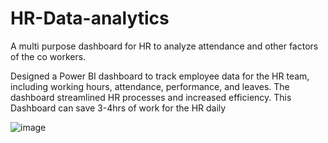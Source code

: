# HR-Data-analytics
A multi purpose dashboard for HR to analyze attendance and other factors  of the co workers.

Designed a Power BI dashboard to track employee data for the HR team, including working hours, attendance, performance,
and leaves. The dashboard streamlined HR processes and increased efficiency.
This Dashboard can save 3-4hrs of work for the HR daily


![image](https://github.com/user-attachments/assets/1a5e7a4f-ace4-40a9-b7bd-dcec539bd3c3)
